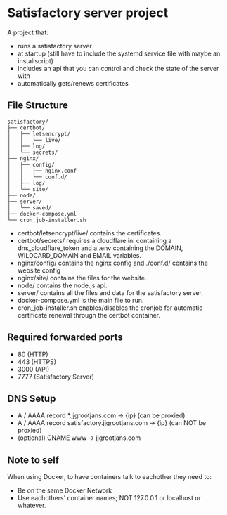 # Satisfactory server project

A project that:

- runs a satisfactory server
- at startup (still have to include the systemd service file with maybe an installscript)
- includes an api that you can control and check the state of the server with
- automatically gets/renews certificates

## File Structure

    satisfactory/
    ├── certbot/
    │   ├── letsencrypt/
    │   │   └── live/
    │   ├── log/
    │   └── secrets/
    ├── nginx/
    │   ├── config/
    │   │   ├── nginx.conf
    │   │   └── conf.d/
    │   ├── log/
    │   └── site/
    ├── node/
    ├── server/
    │   └── saved/
    ├── docker-compose.yml
    └── cron_job-installer.sh

- certbot/letsencrypt/live/ contains the certificates.
- certbot/secrets/ requires a cloudflare.ini containing a dns_cloudflare_token and a .env containing the DOMAIN, WILDCARD_DOMAIN and EMAIL variables.
- nginx/config/ contains the nginx config and ./conf.d/ contains the website config
- nginx/site/ contains the files for the website.
- node/ contains the node.js api.
- server/ contains all the files and data for the satisfactory server.
- docker-compose.yml is the main file to run.
- cron_job-installer.sh enables/disables the cronjob for automatic certificate renewal through the certbot container.

## Required forwarded ports

- 80 (HTTP)
- 443 (HTTPS)
- 3000 (API)
- 7777 (Satisfactory Server)

## DNS Setup

- A / AAAA record *.jjgrootjans.com -> {ip} (can be proxied)
- A / AAAA record satisfactory.jjgrootjans.com -> {ip} (can NOT be proxied)
- (optional) CNAME www -> jjgrootjans.com

## Note to self

When using Docker, to have containers talk to eachother they need to:

- Be on the same Docker Network
- Use eachothers' container names; NOT 127.0.0.1 or localhost or whatever.
